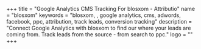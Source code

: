 +++
title = "Google Analytics CMS Tracking For blosxom - Attributio"
name = "blosxom"
keywords = "blosxom, , google analytics, cms, adwords, facebook, ppc, attribution, track leads, conversion tracking"
description = "Connect Google Analytics with blosxom to find our where your leads are coming from. Track leads from the source - from search to ppc."
logo = ""
+++
